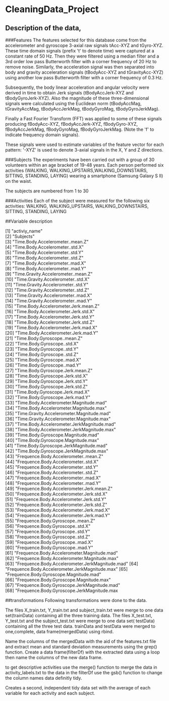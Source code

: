 CleaningData_Project
====================
##  Description of the data,

###Features
The features selected for this database come from the accelerometer and gyroscope 3-axial raw signals tAcc-XYZ and tGyro-XYZ. These time domain signals (prefix 't' to denote time) were captured at a constant rate of 50 Hz. Then they were filtered using a median filter and a 3rd order low pass Butterworth filter with a corner frequency of 20 Hz to remove noise. Similarly, the acceleration signal was then separated into body and gravity acceleration signals (tBodyAcc-XYZ and tGravityAcc-XYZ) using another low pass Butterworth filter with a corner frequency of 0.3 Hz. 

Subsequently, the body linear acceleration and angular velocity were derived in time to obtain Jerk signals (tBodyAccJerk-XYZ and tBodyGyroJerk-XYZ). Also the magnitude of these three-dimensional signals were calculated using the Euclidean norm (tBodyAccMag, tGravityAccMag, tBodyAccJerkMag, tBodyGyroMag, tBodyGyroJerkMag). 

Finally a Fast Fourier Transform (FFT) was applied to some of these signals producing fBodyAcc-XYZ, fBodyAccJerk-XYZ, fBodyGyro-XYZ, fBodyAccJerkMag, fBodyGyroMag, fBodyGyroJerkMag. (Note the 'f' to indicate frequency domain signals). 

These signals were used to estimate variables of the feature vector for each pattern:  '-XYZ' is used to denote 3-axial signals in the X, Y and Z directions.


###Subjects
The experiments have been carried out with a group of 30 volunteers within an age bracket of 19-48 years. Each person performed six activities (WALKING, WALKING_UPSTAIRS,WALKING_DOWNSTAIRS, SITTING, STANDING, LAYING) wearing a smartphone (Samsung Galaxy S II) on the waist.

The subjects are numbered from 1 to 30

###Activities
Each of the subject were measured for the following six activities:
  WALKING,
  WALKING_UPSTAIRS, 
  WALKING_DOWNSTAIRS,
  SITTING, 
  STANDING,
  LAYING
 
##Variable description 

 [1] "activiy_name"                                  
 [2] "Subjects"                                      
 [3] "Time.Body.Accelerometer..mean.Z"               
 [4] "Time.Body.Accelerometer..std.X"                
 [5] "Time.Body.Accelerometer..std.Y"                
 [6] "Time.Body.Accelerometer..std.Z"                
 [7] "Time.Body.Accelerometer..mad.X"                
 [8] "Time.Body.Accelerometer..mad.Y"                
 [9] "Time.Gravity.Accelerometer..mean.Z"            
[10] "Time.Gravity.Accelerometer..std.X"             
[11] "Time.Gravity.Accelerometer..std.Y"             
[12] "Time.Gravity.Accelerometer..std.Z"             
[13] "Time.Gravity.Accelerometer..mad.X"             
[14] "Time.Gravity.Accelerometer..mad.Y"             
[15] "Time.Body.Accelerometer.Jerk.mean.Z"           
[16] "Time.Body.Accelerometer.Jerk.std.X"            
[17] "Time.Body.Accelerometer.Jerk.std.Y"            
[18] "Time.Body.Accelerometer.Jerk.std.Z"            
[19] "Time.Body.Accelerometer.Jerk.mad.X"            
[20] "Time.Body.Accelerometer.Jerk.mad.Y"            
[21] "Time.Body.Gyroscope..mean.Z"                   
[22] "Time.Body.Gyroscope..std.X"                    
[23] "Time.Body.Gyroscope..std.Y"                    
[24] "Time.Body.Gyroscope..std.Z"                    
[25] "Time.Body.Gyroscope..mad.X"                    
[26] "Time.Body.Gyroscope..mad.Y"                    
[27] "Time.Body.Gyroscope.Jerk.mean.Z"               
[28] "Time.Body.Gyroscope.Jerk.std.X"                
[29] "Time.Body.Gyroscope.Jerk.std.Y"                
[30] "Time.Body.Gyroscope.Jerk.std.Z"                
[31] "Time.Body.Gyroscope.Jerk.mad.X"                
[32] "Time.Body.Gyroscope.Jerk.mad.Y"                
[33] "Time.Body.Accelerometer.Magnitude.mad"         
[34] "Time.Body.Accelerometer.Magnitude.max"         
[35] "Time.Gravity.Accelerometer.Magnitude.mad"      
[36] "Time.Gravity.Accelerometer.Magnitude.max"      
[37] "Time.Body.Accelerometer.JerkMagnitude.mad"     
[38] "Time.Body.Accelerometer.JerkMagnitude.max"     
[39] "Time.Body.Gyroscope.Magnitude.mad"             
[40] "Time.Body.Gyroscope.Magnitude.max"             
[41] "Time.Body.Gyroscope.JerkMagnitude.mad"         
[42] "Time.Body.Gyroscope.JerkMagnitude.max"         
[43] "Frequence.Body.Accelerometer..mean.Z"          
[44] "Frequence.Body.Accelerometer..std.X"           
[45] "Frequence.Body.Accelerometer..std.Y"           
[46] "Frequence.Body.Accelerometer..std.Z"           
[47] "Frequence.Body.Accelerometer..mad.X"           
[48] "Frequence.Body.Accelerometer..mad.Y"           
[49] "Frequence.Body.Accelerometer.Jerk.mean.Z"      
[50] "Frequence.Body.Accelerometer.Jerk.std.X"       
[51] "Frequence.Body.Accelerometer.Jerk.std.Y"       
[52] "Frequence.Body.Accelerometer.Jerk.std.Z"       
[53] "Frequence.Body.Accelerometer.Jerk.mad.X"       
[54] "Frequence.Body.Accelerometer.Jerk.mad.Y"       
[55] "Frequence.Body.Gyroscope..mean.Z"              
[56] "Frequence.Body.Gyroscope..std.X"               
[57] "Frequence.Body.Gyroscope..std.Y"               
[58] "Frequence.Body.Gyroscope..std.Z"               
[59] "Frequence.Body.Gyroscope..mad.X"               
[60] "Frequence.Body.Gyroscope..mad.Y"               
[61] "Frequence.Body.Accelerometer.Magnitude.mad"    
[62] "Frequence.Body.Accelerometer.Magnitude.max"    
[63] "Frequence.Body.Accelerometer.JerkMagnitude.mad"
[64] "Frequence.Body.Accelerometer.JerkMagnitude.max"
[65] "Frequence.Body.Gyroscope.Magnitude.mad"        
[66] "Frequence.Body.Gyroscope.Magnitude.max"        
[67] "Frequence.Body.Gyroscope.JerkMagnitude.mad"    
[68] "Frequence.Body.Gyroscope.JerkMagnitude.max


##transformations
Following transformations were done to the data.

 The files X\_train.txt, Y\_train.txt and subject\_train.txt were merge  to one data set(trainData) containing all the three training data. 
 The files X\_test.txt,  Y\_test.txt and the subject\_test.txt were merge to one data set( testData) containing all the three test data. 
trainData and testData were merged to one,complete, data frame(mergedData) using rbind.

 Name the columns of the mergedData with the aid of the features.txt file and extract  mean and standard deviation measurements using the grep() function. Create a data frame(filterDf) with the extracted data  using a loop then name the columns of the new data frame.
 
 to get descriptive activities  use the merge() function to merge the data in activity_labels.txt to the data in the filterDf 
 use the gsb() function to change the column names  data definitly tidy.
 
 Creates a second, independent tidy data set with the average of each variable for each activity and each subject. 
 
